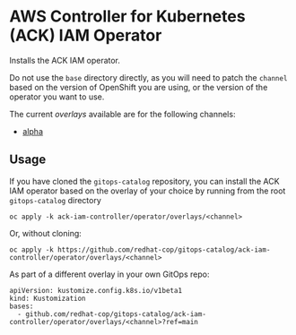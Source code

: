# AWS Controller for Kubernetes (ACK) IAM Operator

Installs the ACK IAM operator.

Do not use the `base` directory directly, as you will need to patch the `channel` based on the version of OpenShift you are using, or the version of the operator you want to use.

The current *overlays* available are for the following channels:
* [alpha](overlays/alpha)

## Usage

If you have cloned the `gitops-catalog` repository, you can install the ACK IAM operator based on the overlay of your choice by running from the root `gitops-catalog` directory

```
oc apply -k ack-iam-controller/operator/overlays/<channel>
```

Or, without cloning:

```
oc apply -k https://github.com/redhat-cop/gitops-catalog/ack-iam-controller/operator/overlays/<channel>
```

As part of a different overlay in your own GitOps repo:

```
apiVersion: kustomize.config.k8s.io/v1beta1
kind: Kustomization
bases:
  - github.com/redhat-cop/gitops-catalog/ack-iam-controller/operator/overlays/<channel>?ref=main
```